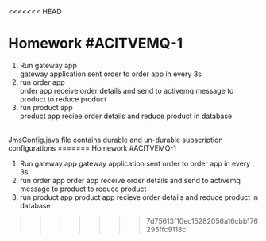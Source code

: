 <<<<<<< HEAD

<h1>Homework #ACITVEMQ-1</h1>

1. Run gateway app <br>
   gateway application sent order to order app in every 3s
2. run order app <br>
   order app receive order details and send to activemq message to product to reduce product
3. run product app <br>
   product app reciee order details and reduce product in database
<br>
<a href="product/src/main/java/com/epam/shopping/product/config/JmsConfig.java">JmsConfig.java</a> file contains durable and un-durable subscription configurations
=======
Homework #ACITVEMQ-1

1. Run gateway app
   gateway application sent order to order app in every 3s
2. run order app
   order app receive order details and send to activemq message to product to reduce product
3. run product app
   product app recieve order details and reduce product in database
>>>>>>> 7d75613f10ec15282056a16cbb176295ffc9118c
